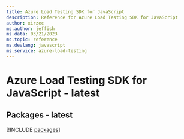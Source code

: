```yaml
---
title: Azure Load Testing SDK for JavaScript
description: Reference for Azure Load Testing SDK for JavaScript
author: xirzec
ms.author: jeffish
ms.data: 03/21/2023
ms.topic: reference
ms.devlang: javascript
ms.service: azure-load-testing
---
```

# Azure Load Testing SDK for JavaScript - latest
## Packages - latest
[!INCLUDE [packages](load-testing-index.md)]